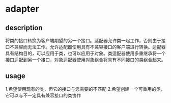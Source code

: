 # adapter

## description

将类的接口转换为客户端期望的另一个接口。适配器允许类一起工作，否则由于接口不兼容而无法工作。允许适配器使用具有不兼容接口的客户端进行转换。适配器具有结构目的，可以应用于类，也可以应用于对象。类适配器使用多重继承将一个接口适配到另一个接口，对象适配器使用对象组合将具有不同接口的类组合起来。

## usage

1.希望使用现有的类，但它的接口与您需要的不匹配
2.希望创建一个可重用的类，它可以与不一定具有兼容接口的类协作

